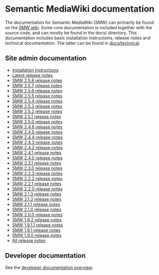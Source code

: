 # Semantic MediaWiki documentation

The documentation for Semantic MediaWiki (SMW) can primarily be found on the [SMW wiki](https://www.semantic-mediawiki.org).
Some core documentation is included together with the source code, and can mostly be found in the
docs/ directory. This documentation includes basic installation instructions, release notes and
technical documentation. The latter can be found in [docs/technical](technical/README/md).

## Site admin documentation

* [Installation instructions](INSTALL.md)
* [Latest release notes](RELEASE-NOTES.md)
* [SMW 2.5.8 release notes](releasenotes/RELEASE-NOTES-2.5.8.md)
* [SMW 2.5.7 release notes](releasenotes/RELEASE-NOTES-2.5.7.md)
* [SMW 2.5.6 release notes](releasenotes/RELEASE-NOTES-2.5.6.md)
* [SMW 2.5.5 release notes](releasenotes/RELEASE-NOTES-2.5.5.md)
* [SMW 2.5.4 release notes](releasenotes/RELEASE-NOTES-2.5.4.md)
* [SMW 2.5.3 release notes](releasenotes/RELEASE-NOTES-2.5.3.md)
* [SMW 2.5.2 release notes](releasenotes/RELEASE-NOTES-2.5.2.md)
* [SMW 2.5.1 release notes](releasenotes/RELEASE-NOTES-2.5.1.md)
* [SMW 2.5.0 release notes](releasenotes/RELEASE-NOTES-2.5.0.md)
* [SMW 2.4.6 release notes](releasenotes/RELEASE-NOTES-2.4.6.md)
* [SMW 2.4.5 release notes](releasenotes/RELEASE-NOTES-2.4.5.md)
* [SMW 2.4.4 release notes](releasenotes/RELEASE-NOTES-2.4.4.md)
* [SMW 2.4.3 release notes](releasenotes/RELEASE-NOTES-2.4.3.md)
* [SMW 2.4.2 release notes](releasenotes/RELEASE-NOTES-2.4.2.md)
* [SMW 2.4.1 release notes](releasenotes/RELEASE-NOTES-2.4.1.md)
* [SMW 2.4.0 release notes](releasenotes/RELEASE-NOTES-2.4.0.md)
* [SMW 2.3.1 release notes](releasenotes/RELEASE-NOTES-2.3.1.md)
* [SMW 2.3.0 release notes](releasenotes/RELEASE-NOTES-2.3.0.md)
* [SMW 2.2.3 release notes](releasenotes/RELEASE-NOTES-2.2.3.md)
* [SMW 2.2.2 release notes](releasenotes/RELEASE-NOTES-2.2.2.md)
* [SMW 2.2.1 release notes](releasenotes/RELEASE-NOTES-2.2.1.md)
* [SMW 2.2.0 release notes](releasenotes/RELEASE-NOTES-2.2.0.md)
* [SMW 2.1.3 release notes](releasenotes/RELEASE-NOTES-2.1.3.md)
* [SMW 2.1.2 release notes](releasenotes/RELEASE-NOTES-2.1.2.md)
* [SMW 2.1.1 release notes](releasenotes/RELEASE-NOTES-2.1.1.md)
* [SMW 2.1.0 release notes](releasenotes/RELEASE-NOTES-2.1.0.md)
* [SMW 2.0.0 release notes](releasenotes/RELEASE-NOTES-2.0.md)
* [SMW 1.9.2 release notes](releasenotes/RELEASE-NOTES-1.9.2.md)
* [SMW 1.9.1.1 release notes](releasenotes/RELEASE-NOTES-1.9.1.1.md)
* [SMW 1.9.1 release notes](releasenotes/RELEASE-NOTES-1.9.1.md)
* [SMW 1.9.0 release notes](releasenotes/RELEASE-NOTES-1.9.md)
* [All release notes](releasenotes)

## Developer documentation

See the [developer documentation overview](technical/README.md).
